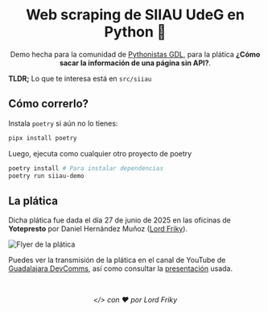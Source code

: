 <div id="header" align="center">

# Web scraping de SIIAU UdeG en Python 🐍
Demo hecha para la comunidad de [Pythonistas GDL][pythonistas-gdl-web], para la plática **¿Cómo sacar la información de una página sin API?**.

</div>

**TLDR;** Lo que te interesa está en `src/siiau`

## Cómo correrlo?
Instala `poetry` si aún no lo tienes:
```sh
pipx install poetry
```

Luego, ejecuta como cualquier otro proyecto de poetry
```sh
poetry install # Para instalar dependencias
poetry run siiau-demo
```

## La plática
Dicha plática fue dada el día 27 de junio de 2025 en las oficinas de **Yotepresto** por Daniel Hernández Muñoz ([Lord Friky][lord-friky-github]).

![Flyer de la plática][platica-flyer]

Puedes ver la transmisión de la plática en el canal de YouTube de [Guadalajara DevComms][platica-youtube], así como consultar la [presentación][platica-presentacion] usada.

<br><p align="center" id="footer"><i>&lt;/&gt; con ❤️ por Lord Friky</i></p>

[pythonistas-gdl-web]: https://pythonistas-gdl.org
[platica-flyer]: https://pythonistas-gdl.org/images/pythonistas_27_de_junio.png
[lord-friky-github]: https://github.com/lordfriky
[platica-youtube]: https://www.youtube.com/watch?v=1t4q8b-zpl8
[platica-presentacion]: https://pythonistas-gdl.org/pdfs/27062025_Web_Scraping_con_Python-Pythonistas_GDL.pdf
